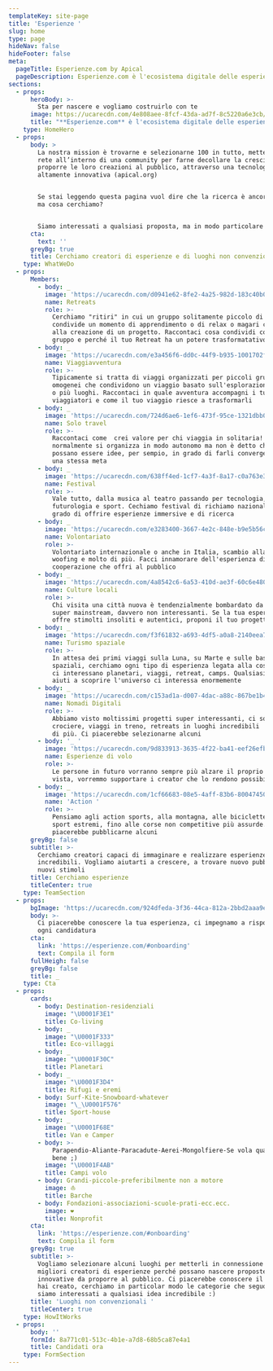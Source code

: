 ```yaml
---
templateKey: site-page
title: 'Esperienze '
slug: home
type: page
hideNav: false
hideFooter: false
meta:
  pageTitle: Esperienze.com by Apical
  pageDescription: Esperienze.com è l'ecosistema digitale delle esperienze trasformative.
sections:
  - props:
      heroBody: >-
        Sta per nascere e vogliamo costruirlo con te
      image: https://ucarecdn.com/4e808aee-8fcf-43da-ad7f-8c5220a6e3cb/-/crop/1110x1234/122,408/-/preview/
      title: "**Esperienze.com** è l'ecosistema digitale delle esperienze trasformative."
    type: HomeHero
  - props:
      body: >
        La nostra mission è trovarne e selezionarne 100 in tutto, metterli in
        rete all’interno di una community per farne decollare la crescita e
        proporre le loro creazioni al pubblico, attraverso una tecnologia
        altamente innovativa (apical.org)


        Se stai leggendo questa pagina vuol dire che la ricerca è ancora aperta,
        ma cosa cerchiamo?


        Siamo interessati a qualsiasi proposta, ma in modo particolare a queste:
      cta:
        text: ''
      greyBg: true
      title: Cerchiamo creatori di esperienze e di luoghi non convenzionali
    type: WhatWeDo
  - props:
      Members:
        - body: _
          image: 'https://ucarecdn.com/d0941e62-8fe2-4a25-982d-183c40b0a0d6/'
          name: Retreats
          role: >-
            Cerchiamo "ritiri" in cui un gruppo solitamente piccolo di persone
            condivide un momento di apprendimento o di relax o magari collabora
            alla creazione di un progetto. Raccontaci cosa condividi con il tuo
            gruppo e perché il tuo Retreat ha un potere trasformatativo
        - body: _
          image: 'https://ucarecdn.com/e3a456f6-dd0c-44f9-b935-1001702f4ab6/'
          name: Viaggiavventura
          role: >-
            Tipicamente si tratta di viaggi organizzati per piccoli gruppi
            omogenei che condividono un viaggio basato sull'esplorazione di uno
            o più luoghi. Raccontaci in quale avventura accompagni i tuoi
            viaggiatori e come il tuo viaggio riesce a trasformarli
        - body: _
          image: 'https://ucarecdn.com/724d6ae6-1ef6-473f-95ce-1321dbb042e0/'
          name: Solo travel
          role: >-
            Raccontaci come  crei valore per chi viaggia in solitaria! Chi li fa
            normalmente si organizza in modo autonomo ma non è detto che non ci
            possano essere idee, per sempio, in grado di farli convergere verso
            una stessa meta
        - body: _
          image: 'https://ucarecdn.com/638ff4ed-1cf7-4a3f-8a17-c0a763e3aaa0/'
          name: Festival
          role: >-
            Vale tutto, dalla musica al teatro passando per tecnologia,
            futurologia e sport. Cechiamo festival di richiamo nazionale in
            grado di offrire esperienze immersive e di ricerca
        - body: _
          image: 'https://ucarecdn.com/e3283400-3667-4e2c-848e-b9e5b56c4b98/'
          name: Volontariato
          role: >-
            Volontariato internazionale o anche in Italia, scambio alla pari,
            woofing e molto di più. Facci innamorare dell'esperienza di
            cooperazione che offri al pubblico
        - body: _
          image: 'https://ucarecdn.com/4a8542c6-6a53-410d-ae3f-60c6e480c594/'
          name: Culture locali
          role: >-
            Chi visita una città nuova è tendenzialmente bombardato da offerte
            super mainstream, davvero non interessanti. Se la tua esperienza
            offre stimolti insoliti e autentici, proponi il tuo progetto  
        - body: _
          image: 'https://ucarecdn.com/f3f61832-a693-4df5-a0a8-2140eea7d918/'
          name: Turismo spaziale
          role: >-
            In attesa dei primi viaggi sulla Luna, su Marte e sulle basi
            spaziali, cerchiamo ogni tipo di esperienza legata alla cosmologia,
            ci interessano planetari, viaggi, retreat, camps. Qualsiasi cosa che
            aiuti a scoprire l'universo ci interessa enormemente
        - body: _
          image: 'https://ucarecdn.com/c153ad1a-d007-4dac-a88c-867be1b4659c/'
          name: Nomadi Digitali
          role: >-
            Abbiamo visto moltissimi progetti super interessanti, ci sono
            crociere, viaggi in treno, retreats in luoghi incredibili  e molto
            di più. Ci piacerebbe selezionarne alcuni 
        - body: '_ '
          image: 'https://ucarecdn.com/9d833913-3635-4f22-ba41-eef26efb277e/'
          name: Esperienze di volo
          role: >-
            Le persone in futuro vorranno sempre più alzare il proprio punto di
            vista, vorremmo supportare i creator che lo rendono possibile
        - body: _
          image: 'https://ucarecdn.com/1cf66683-08e5-4aff-83b6-800474504d64/'
          name: 'Action '
          role: >-
            Pensiamo agli action sports, alla montagna, alle biciclette e agli
            sport estremi, fino alle corse non competitive più assurde. Ci
            piacerebbe pubblicarne alcuni
      greyBg: false
      subtitle: >-
        Cerchiamo creatori capaci di immaginare e realizzare esperienze
        incredibili. Vogliamo aiutarti a crescere, a trovare nuovo pubblico e
        nuovi stimoli
      title: Cerchiamo esperienze
      titleCenter: true
    type: TeamSection
  - props:
      bgImage: 'https://ucarecdn.com/924dfeda-3f36-44ca-812a-2bbd2aaa9eaa/'
      body: >-
        Ci piacerebbe conoscere la tua esperienza, ci impegnamo a rispondere a
        ogni candidatura
      cta:
        link: 'https://esperienze.com/#onboarding'
        text: Compila il form
      fullHeigh: false
      greyBg: false
      title: _
    type: Cta
  - props:
      cards:
        - body: Destination-residenziali
          image: "\U0001F3E1"
          title: Co-living
        - body: _
          image: "\U0001F333"
          title: Eco-villaggi
        - body: _
          image: "\U0001F30C"
          title: Planetari
        - body: _
          image: "\U0001F3D4"
          title: Rifugi e eremi
        - body: Surf-Kite-Snowboard-whatever
          image: "\_\U0001F576"
          title: Sport-house
        - body: _
          image: "\U0001F68E"
          title: Van e Camper
        - body: >-
            Parapendio-Aliante-Paracadute-Aerei-Mongolfiere-Se vola qualcosa va
            bene ;)
          image: "\U0001F4AB"
          title: Campi volo
        - body: Grandi-piccole-preferibilmente non a motore
          image: ⛵️
          title: Barche
        - body: Fondazioni-associazioni-scuole-prati-ecc.ecc.
          image: ❤️
          title: Nonprofit
      cta:
        link: 'https://esperienze.com/#onboarding'
        text: Compila il form
      greyBg: true
      subtitle: >-
        Vogliamo selezionare alcuni luoghi per metterli in connessione con i
        migliori creatori di esperienze perché possano nascere proposte
        innovative da proporre al pubblico. Ci piacerebbe conoscere il luogo che
        hai creato, cerchiamo in particolar modo le categorie che seguono ma
        siamo interessati a qualsiasi idea incredibile :)
      title: 'Luoghi non convenzionali '
      titleCenter: true
    type: HowItWorks
  - props:
      body: ''
      formId: 8a771c01-513c-4b1e-a7d8-68b5ca87e4a1
      title: Candidati ora
    type: FormSection
---
```


